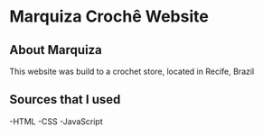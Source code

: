 # Marquiza Crochê Website

## About Marquiza
This website was build to a crochet store, located in Recife, Brazil

## Sources that I used
-HTML
-CSS
-JavaScript
